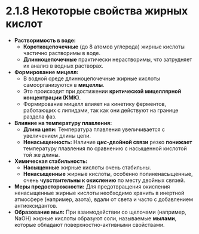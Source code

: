# 2.1.8 Некоторые свойства жирных кислот

*   **Растворимость в воде:**
    *   **Короткоцепочечные** (до 8 атомов углерода) жирные кислоты частично растворимы в воде.
    *   **Длинноцепочечные** практически нерастворимы, что затрудняет их анализ в водных растворах.
*   **Формирование мицелл:**
    *   В водной среде длинноцепочечные жирные кислоты самоорганизуются в **мицеллы**.
    *   Это происходит при достижении **критической мицеллярной концентрации (КМК)**.
    *   Формирование мицелл влияет на кинетику ферментов, работающих с липидами, так как они действуют на границе раздела фаз.
*   **Влияние на температуру плавления:**
    *   **Длина цепи:** Температура плавления увеличивается с увеличением длины цепи.
    *   **Ненасыщенность:** Наличие ***цис*-двойной связи** резко **понижает** температуру плавления по сравнению с насыщенной кислотой той же длины.
*   **Химическая стабильность:**
    *   **Насыщенные** жирные кислоты очень стабильны.
    *   **Ненасыщенные** жирные кислоты, особенно полиненасыщенные, очень **чувствительны к окислению** по месту двойных связей.
*   **Меры предосторожности:** Для предотвращения окисления ненасыщенные жирные кислоты необходимо хранить в инертной атмосфере (например, азота), вдали от света и часто с добавлением антиоксидантов.
*   **Образование мыл:** При взаимодействии со щелочами (например, NaOH) жирные кислоты образуют соли, называемые **мылами**, которые обладают поверхностно-активными свойствами.
